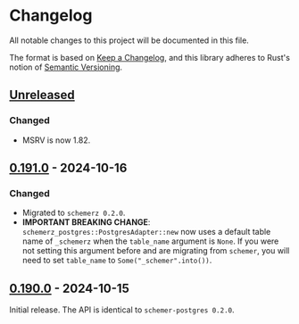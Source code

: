# Changelog
All notable changes to this project will be documented in this file.

The format is based on [Keep a Changelog](https://keepachangelog.com/en/1.0.0/),
and this library adheres to Rust's notion of
[Semantic Versioning](https://semver.org/spec/v2.0.0.html).


<!-- next-header -->
## [Unreleased]

### Changed
- MSRV is now 1.82.

## [0.191.0] - 2024-10-16
### Changed
- Migrated to `schemerz 0.2.0`.
- **IMPORTANT BREAKING CHANGE**: `schemerz_postgres::PostgresAdapter::new` now
  uses a default table name of `_schemerz` when the `table_name` argument is
  `None`. If you were not setting this argument before and are migrating from
  `schemer`, you will need to set `table_name` to `Some("_schemer".into())`.

## [0.190.0] - 2024-10-15
Initial release. The API is identical to `schemer-postgres 0.2.0`.


<!-- next-url -->
[Unreleased]: https://github.com/zcash/schemerz/compare/schemerz-postgres-0.191.0...HEAD
[0.191.0]: https://github.com/zcash/schemerz/compare/schemerz-postgres-0.190.0...schemerz-postgres-0.191.0
[0.190.0]: https://github.com/zcash/schemerz/compare/1bfd952b035b87a39df955376e0bdddf98eb6c99...schemerz-postgres-0.190.0
